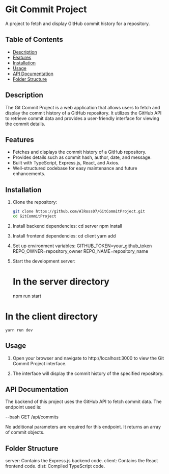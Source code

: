 # Git Commit Project

A project to fetch and display GitHub commit history for a repository.

## Table of Contents

- [Description](#description)
- [Features](#features)
- [Installation](#installation)
- [Usage](#usage)
- [API Documentation](#api-documentation)
- [Folder Structure](#folder-structure)


## Description

The Git Commit Project is a web application that allows users to fetch and display the commit history of a GitHub repository. It utilizes the GitHub API to retrieve commit data and provides a user-friendly interface for viewing the commit details.

## Features

- Fetches and displays the commit history of a GitHub repository.
- Provides details such as commit hash, author, date, and message.
- Built with TypeScript, Express.js, React, and Axios.
- Well-structured codebase for easy maintenance and future enhancements.

## Installation

1. Clone the repository:

   ```bash
   git clone https://github.com/AlRoss07/GitCommitProject.git
   cd GitCommitProject
   
2. Install backend dependencies:
   cd server
   npm install

3. Install frontend dependencies:
   cd client
   yarn add
   
5. Set up environment variables:
   GITHUB_TOKEN=your_github_token
   REPO_OWNER=repository_owner
   REPO_NAME=repository_name
   
6. Start the development server:
   # In the server directory
      npm run start

  # In the client directory
    yarn run dev

## Usage

  1. Open your browser and navigate to http://localhost:3000 to view the Git Commit Project interface.

  2. The interface will display the commit history of the specified repository.

## API Documentation

The backend of this project uses the GitHub API to fetch commit data. The endpoint used is:

--bash
  GET /api/commits

No additional parameters are required for this endpoint. It returns an array of commit objects.

## Folder Structure

server: Contains the Express.js backend code.
client: Contains the React frontend code.
dist: Compiled TypeScript code.


   

   
